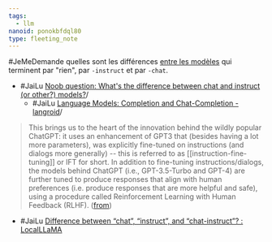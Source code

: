 ```yaml
---
tags:
  - llm
nanoid: ponokbfdql80
type: fleeting_note
---
```

#JeMeDemande quelles sont les différences [entre les modèles](https://replicate.com/collections/language-models) qui terminent par "rien", par `-instruct` et par `-chat`.

- #JaiLu [Noob question: What's the difference between chat and instruct (or other?) models?](https://old.reddit.com/r/LocalLLaMA/comments/16qvh2o/noob_question_whats_the_difference_between_chat)/
	- #JaiLu [Language Models: Completion and Chat-Completion - langroid](https://langroid.github.io/langroid/blog/2023/09/19/language-models-completion-and-chat-completion)/

> This brings us to the heart of the innovation behind the wildly popular ChatGPT: it uses an enhancement of GPT3 that (besides having a lot more parameters), was explicitly fine-tuned on instructions (and dialogs more generally) -- this is referred to as [[instruction-fine-tuning]] or IFT for short. In addition to fine-tuning instructions/dialogs, the models behind ChatGPT (i.e., GPT-3.5-Turbo and GPT-4) are further tuned to produce responses that align with human preferences (i.e. produce responses that are more helpful and safe), using a procedure called Reinforcement Learning with Human Feedback (RLHF). ([from](https://langroid.github.io/langroid/blog/2023/09/19/language-models-completion-and-chat-completion/))

- #JaiLu [Difference between “chat”, “instruct”, and “chat-instruct”? : LocalLLaMA](https://old.reddit.com/r/LocalLLaMA/comments/146o14s/difference_between_chat_instruct_and_chatinstruct/?tl=fr)
